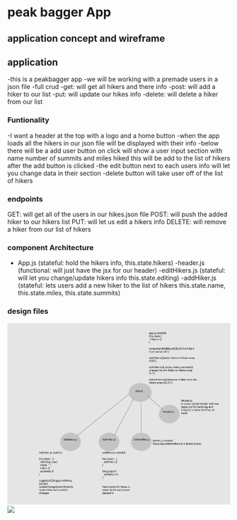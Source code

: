 # peak bagger App

## application concept and wireframe
## application
-this is a peakbagger app 
-we will be working with a premade users in a json file
-full crud
  -get: will get all hikers and there info
  -post: will add a hiker to our list
  -put: will update our hikes info
  -delete: will delete a hiker from our list

  ### Funtionality 
  -I want a header at the top with a logo and a home button 
  -when the app loads all the hikers in our json file will be displayed with their info
  -below there will be a add user button on click will show a user input section with name number of summits and miles hiked
    this will be add to the list of hikers after the add button is clicked
  -the edit button next to each users info will let you change data in their section
  -delete button will take user off of the list of hikers

  ### endpoints
  GET: will get all of the users in our hikes.json file
  POST: will push the added hiker to our hikers list 
  PUT: will let us edit a hikers info
  DELETE: will remove a hiker from our list of hikers

  ### component Architecture
  - App.js (stateful: hold the hikers info, this.state.hikers)
    -header.js (functional: will just have the jsx for our header)
    <!-- -hikers.js (functional: will be in charge of displaying hikers list) -->
    -editHikers.js (stateful: will let you change/update hikers info   this.state.editing)
    -addHiker.js (stateful: lets users add a new hiker to the list of hikers this.state.name, this.state.miles, this.state.summits)

### design files
<img src="./design-imgs/wireframe-peakBagger.png">
<img src="./screenshots/layout-peakbagger.png">